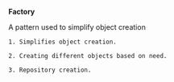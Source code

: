 **Factory**

A pattern used to simplify object creation

`1. Simplifies object creation.`

`2. Creating different objects based on need.`

`3. Repository creation.`